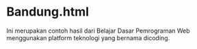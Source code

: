 # Bandung.html
Ini merupakan contoh hasil dari Belajar Dasar Pemrograman Web menggunakan platform teknologi yang bernama dicoding.
